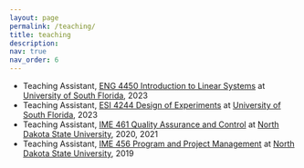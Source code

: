 ```yaml
---
layout: page
permalink: /teaching/
title: teaching
description: 
nav: true
nav_order: 6
---
```


<ul>
   <li>
    Teaching Assistant, <a href="">ENG 4450 Introduction to Linear Systems</a> at <a href="">University of South Florida</a>, 2023
  </li>
  <li>
    Teaching Assistant, <a href="">ESI 4244 Design of Experiments</a> at <a href="">University of South Florida</a>, 2023
  </li>
  <li>
    Teaching Assistant, <a href="">IME 461 Quality Assurance and Control</a> at <a href="https://catalog.ndsu.edu/course-catalog/descriptions/ime/">North Dakota State University</a>, 2020, 2021
  </li>
 <li>
    Teaching Assistant, <a href=""> IME 456 Program and Project Management</a> at <a href="https://catalog.ndsu.edu/course-catalog/descriptions/ime/">North Dakota State University</a>, 2019
  </li>
</ul>

